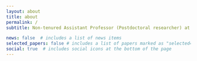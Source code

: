 ```yaml
---
layout: about
title: about
permalink: /
subtitle: Non-tenured Assistant Professor (Postdoctoral researcher) at <a href='https://web.tuat.ac.jp/~tagawayo/home_eng.html'>Tagawa Yoshiyuki Group</a>,, Tokyo University of Agriculture and Technology. I obtained my PhD at <a href='http://www2.yukawa.kyoto-u.ac.jp/~non-equilibrium/index_e.html'>Physics of Matter, Statistical Dynamics Group</a>, Yukawa Institute for Theoretical Physics, Kyoto University, Japan.

news: false  # includes a list of news items
selected_papers: false # includes a list of papers marked as "selected={true}"
social: true  # includes social icons at the bottom of the page
---
```

